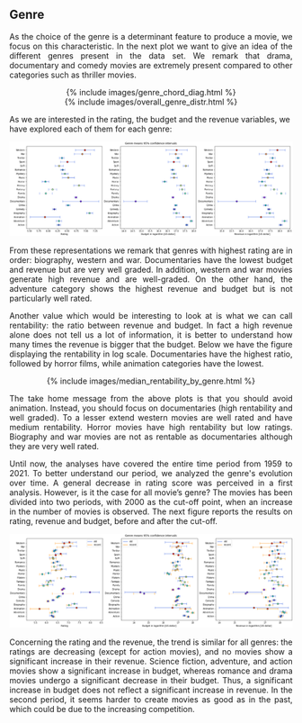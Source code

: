## Genre
<p align="justify"> As the choice of the genre is a determinant feature to produce a movie, we focus on this characteristic. In the next plot we want to give an idea of the different genres present in the data set. We remark that drama, documentary and comedy movies are extremely present compared to other categories such as thriller movies. </p>

<center>
  {% include images/genre_chord_diag.html %}
</center>
<center>
  {% include images/overall_genre_distr.html %}
</center>
  
As we are interested in the rating, the budget and the revenue variables, we have explored each of them for each genre:
  
<p align="center">
  <img src="images/RRB_genre_CIs.png" />
</p>
  
<p align="justify"> From these representations we remark that genres with highest rating are in order: biography, western and war. Documentaries have the lowest budget and revenue but are very well graded. In addition, western and war movies generate high revenue and are well-graded. On the other hand, the adventure category shows the highest revenue and budget but is not particularly well rated.</p>

<p align="justify"> Another value which would be interesting to look at is what we can call rentability: the ratio between revenue and budget. In fact a high revenue alone does not tell us a lot of information, it is better to understand how many times the revenue is bigger that the budget. Below we have the figure displaying the rentability in log scale. Documentaries have the highest ratio, followed by horror films, while animation categories have the lowest. </p>
    
<center>
  {% include images/median_rentability_by_genre.html %}
</center>

<p align="justify"> The take home message from the above plots is that you should avoid animation. Instead, you should focus on documentaries (high rentability and well graded). To a lesser extend western movies are well rated and have medium rentability. Horror movies have high rentability but low ratings. Biography and war movies are not as rentable as documentaries although they are very well rated.</p>
  
<p align="justify">Until now, the analyses have covered the entire time period from 1959 to 2021. To better understand our period, we analyzed the genre's evolution over time. A general decrease in rating score was perceived in a first analysis. However, is it the case for all movie’s genre? The movies has been divided into two periods, with 2000 as the cut-off point, when an increase in the number of movies is observed. The next figure reports the results on rating, revenue and budget, before and after the cut-off.</p>

  
<p align="center">
  <img src="images/old_recent_CIs.png" />
</p>
  
<p align="justify"> Concerning the rating and the revenue, the trend is similar for all genres: the ratings are decreasing (except for action movies), and no movies show a significant increase in their revenue. Science fiction, adventure, and action movies show a significant increase in budget, whereas romance and drama movies undergo a significant decrease in their budget. Thus, a significant increase in budget does not reflect a significant increase in revenue. In the second period, it seems harder to create movies as good as in the past, which could be due to the increasing competition.</p>




